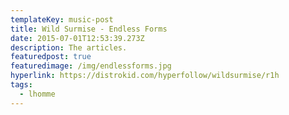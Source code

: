 ```yaml
---
templateKey: music-post
title: Wild Surmise - Endless Forms
date: 2015-07-01T12:53:39.273Z
description: The articles.
featuredpost: true
featuredimage: /img/endlessforms.jpg
hyperlink: https://distrokid.com/hyperfollow/wildsurmise/r1h
tags:
  - lhomme
---
```


